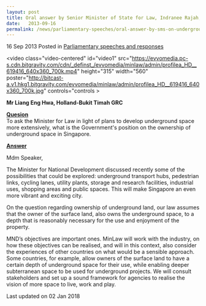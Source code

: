```yaml
---
layout: post
title: Oral answer by Senior Minister of State for Law, Indranee Rajah, to Parliamentary Question on underground space
date:   2013-09-16
permalink: /news/parliamentary-speeches/oral-answer-by-sms-on-underground-space
---
```



16 Sep 2013 Posted in [Parliamentary speeches and responses](/news/parliamentary-speeches)


<video class="video-centered" id="video1"  src="https://evvomedia.pc-s.cdn.bitgravity.com/cdn/_definst_/evvomedia/minlaw/admin/profilea_HD__619416_640x360_700k.mp4" height="315" width="560" poster="http://bitcast-a.v1.hkg1.bitgravity.com/evvomedia/minlaw/admin/profilea_HD__619416_640x360_700k.jpg" controls="controls ></video>

**Mr Liang Eng Hwa, Holland-Bukit Timah GRC**

**<u>Quesion</u>**    
To ask the Minister for Law in light of plans to develop underground space more extensively, what is the Government's position on the ownership of underground space in Singapore.


**<u>Answer</u>**    

Mdm Speaker,


The Minister for National Development discussed recently some of the possibilities that could be explored: underground transport hubs, pedestrian links, cycling lanes, utility plants, storage and research facilities, industrial uses, shopping areas and public spaces. This will make Singapore an even more vibrant and exciting city.

On the question regarding ownership of underground land, our law assumes that the owner of the surface land, also owns the underground space, to a depth that is reasonably necessary for the use and enjoyment of the property.

MND’s objectives are important ones. MinLaw will work with the industry, on how these objectives can be realised, and will in this context, also consider the experiences of other countries on what would be a sensible approach. Some countries, for example, allow owners of the surface land to have a certain depth of underground space for their use, while enabling deeper subterranean space to be used for underground projects. We will consult stakeholders and set up a sound framework for agencies to realise the vision of more space to live, work and play.

<p class="right-side-updated">Last updated on 02 Jan 2018 </p>
